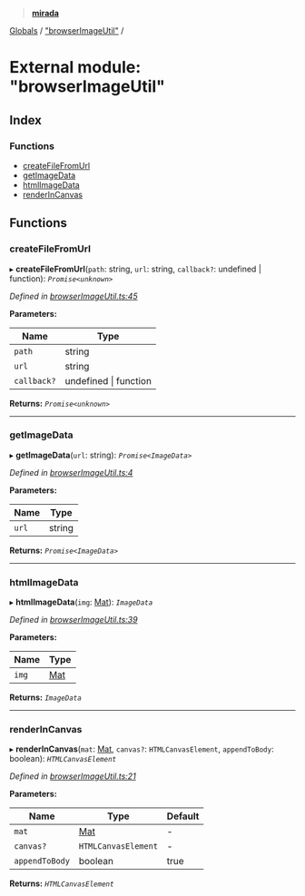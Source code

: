 > **[mirada](../README.md)**

[Globals](../README.md) / ["browserImageUtil"](_browserimageutil_.md) /

# External module: "browserImageUtil"

## Index

### Functions

* [createFileFromUrl](_browserimageutil_.md#createfilefromurl)
* [getImageData](_browserimageutil_.md#getimagedata)
* [htmlImageData](_browserimageutil_.md#htmlimagedata)
* [renderInCanvas](_browserimageutil_.md#renderincanvas)

## Functions

###  createFileFromUrl

▸ **createFileFromUrl**(`path`: string, `url`: string, `callback?`: undefined | function): *`Promise<unknown>`*

*Defined in [browserImageUtil.ts:45](https://github.com/cancerberoSgx/mirada/blob/b359ba5/mirada/src/browserImageUtil.ts#L45)*

**Parameters:**

Name | Type |
------ | ------ |
`path` | string |
`url` | string |
`callback?` | undefined \| function |

**Returns:** *`Promise<unknown>`*

___

###  getImageData

▸ **getImageData**(`url`: string): *`Promise<ImageData>`*

*Defined in [browserImageUtil.ts:4](https://github.com/cancerberoSgx/mirada/blob/b359ba5/mirada/src/browserImageUtil.ts#L4)*

**Parameters:**

Name | Type |
------ | ------ |
`url` | string |

**Returns:** *`Promise<ImageData>`*

___

###  htmlImageData

▸ **htmlImageData**(`img`: [Mat](../classes/_types_opencv_.mat.md)): *`ImageData`*

*Defined in [browserImageUtil.ts:39](https://github.com/cancerberoSgx/mirada/blob/b359ba5/mirada/src/browserImageUtil.ts#L39)*

**Parameters:**

Name | Type |
------ | ------ |
`img` | [Mat](../classes/_types_opencv_.mat.md) |

**Returns:** *`ImageData`*

___

###  renderInCanvas

▸ **renderInCanvas**(`mat`: [Mat](../classes/_types_opencv_.mat.md), `canvas?`: `HTMLCanvasElement`, `appendToBody`: boolean): *`HTMLCanvasElement`*

*Defined in [browserImageUtil.ts:21](https://github.com/cancerberoSgx/mirada/blob/b359ba5/mirada/src/browserImageUtil.ts#L21)*

**Parameters:**

Name | Type | Default |
------ | ------ | ------ |
`mat` | [Mat](../classes/_types_opencv_.mat.md) | - |
`canvas?` | `HTMLCanvasElement` | - |
`appendToBody` | boolean | true |

**Returns:** *`HTMLCanvasElement`*